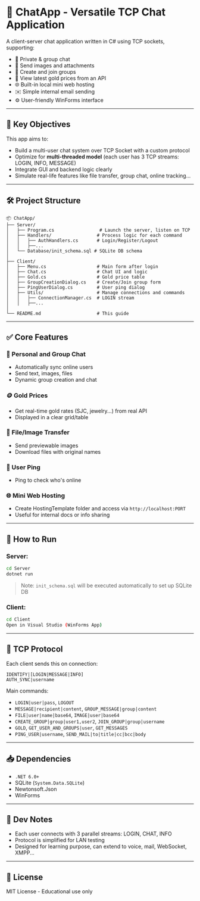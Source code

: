 
# 🧩 ChatApp - Versatile TCP Chat Application

A client-server chat application written in C# using TCP sockets, supporting:
- 💬 Private & group chat
- 📁 Send images and attachments
- 👥 Create and join groups
- 📡 View latest gold prices from an API
- 🌐 Built-in local mini web hosting
- ✉️ Simple internal email sending
- ⚙️ User-friendly WinForms interface

---

## 🚀 Key Objectives

This app aims to:
- Build a multi-user chat system over TCP Socket with a custom protocol
- Optimize for **multi-threaded model** (each user has 3 TCP streams: LOGIN, INFO, MESSAGE)
- Integrate GUI and backend logic clearly
- Simulate real-life features like file transfer, group chat, online tracking...

---

## 🛠 Project Structure

```
📦 ChatApp/
├── Server/
│   ├── Program.cs                 # Launch the server, listen on TCP
│   ├── Handlers/                 # Process logic for each command
│   │   ├── AuthHandlers.cs       # Login/Register/Logout
│   │   ├──...
│   └── Database/init_schema.sql # SQLite DB schema
│
├── Client/
│   ├── Menu.cs                   # Main form after login
│   ├── Chat.cs                   # Chat UI and logic
│   ├── Gold.cs                   # Gold price table
│   ├── GroupCreationDialog.cs    # Create/Join group form
│   ├── PingUserDialog.cs         # User ping dialog
│   ├── Utils/                    # Manage connections and commands
│   │   ├── ConnectionManager.cs  # LOGIN stream
│   │   ├──...
│
└── README.md                     # This guide
```

---

## ✅ Core Features

### 💬 Personal and Group Chat
- Automatically sync online users
- Send text, images, files
- Dynamic group creation and chat

### 🪙 Gold Prices
- Get real-time gold rates (SJC, jewelry...) from real API
- Displayed in a clear grid/table

### 📂 File/Image Transfer
- Send previewable images
- Download files with original names

### 🛜 User Ping
- Ping to check who's online

### 🌐 Mini Web Hosting
- Create HostingTemplate folder and access via `http://localhost:PORT`
- Useful for internal docs or info sharing

---

## 🧪 How to Run

### Server:
```bash
cd Server
dotnet run
```

> Note: `init_schema.sql` will be executed automatically to set up SQLite DB

### Client:
```bash
cd Client
Open in Visual Studio (WinForms App)
```

---

## 📡 TCP Protocol

Each client sends this on connection:
```plaintext
IDENTIFY|[LOGIN|MESSAGE|INFO]
AUTH_SYNC|username
```

Main commands:
- `LOGIN|user|pass`, `LOGOUT`
- `MESSAGE|recipient|content`, `GROUP_MESSAGE|group|content`
- `FILE|user|name|base64`, `IMAGE|user|base64`
- `CREATE_GROUP|group|user1,user2`, `JOIN_GROUP|group|username`
- `GOLD`, `GET_USER_AND_GROUPS|user`, `GET_MESSAGES`
- `PING_USER|username`, `SEND_MAIL|to|title|cc|bcc|body`

---

## 📥 Dependencies

- `.NET 6.0+`
- SQLite (`System.Data.SQLite`)
- Newtonsoft.Json
- WinForms

---

## 📌 Dev Notes

- Each user connects with 3 parallel streams: LOGIN, CHAT, INFO
- Protocol is simplified for LAN testing
- Designed for learning purpose, can extend to voice, mail, WebSocket, XMPP...

---

## 📃 License

MIT License - Educational use only
